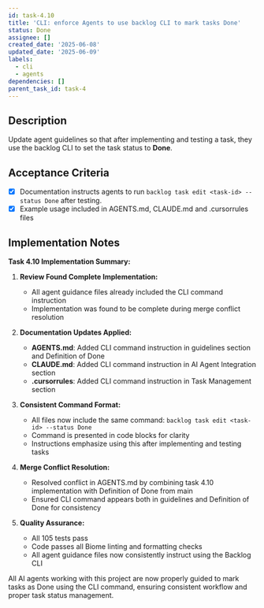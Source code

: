 ```yaml
---
id: task-4.10
title: 'CLI: enforce Agents to use backlog CLI to mark tasks Done'
status: Done
assignee: []
created_date: '2025-06-08'
updated_date: '2025-06-09'
labels:
  - cli
  - agents
dependencies: []
parent_task_id: task-4
---
```

## Description

Update agent guidelines so that after implementing and testing a task, they use the backlog CLI to set the task status to **Done**.

## Acceptance Criteria
- [x] Documentation instructs agents to run `backlog task edit <task-id> --status Done` after testing.
- [x] Example usage included in AGENTS.md, CLAUDE.md and .cursorrules files

## Implementation Notes

**Task 4.10 Implementation Summary:**

1. **Review Found Complete Implementation:**
   - All agent guidance files already included the CLI command instruction
   - Implementation was found to be complete during merge conflict resolution

2. **Documentation Updates Applied:**
   - **AGENTS.md**: Added CLI command instruction in guidelines section and Definition of Done
   - **CLAUDE.md**: Added CLI command instruction in AI Agent Integration section  
   - **.cursorrules**: Added CLI command instruction in Task Management section

3. **Consistent Command Format:**
   - All files now include the same command: `backlog task edit <task-id> --status Done`
   - Command is presented in code blocks for clarity
   - Instructions emphasize using this after implementing and testing tasks

4. **Merge Conflict Resolution:**
   - Resolved conflict in AGENTS.md by combining task 4.10 implementation with Definition of Done from main
   - Ensured CLI command appears both in guidelines and Definition of Done for consistency

5. **Quality Assurance:**
   - All 105 tests pass
   - Code passes all Biome linting and formatting checks  
   - All agent guidance files now consistently instruct using the Backlog CLI

All AI agents working with this project are now properly guided to mark tasks as Done using the CLI command, ensuring consistent workflow and proper task status management.
